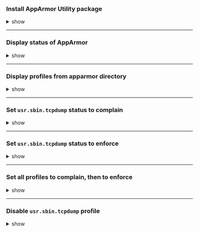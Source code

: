 ### Install AppArmor Utility package
<details><summary>show</summary>
<p>

```bash
sudo apt-get update
sudo apt-get install apparmor-utils
```
</p>
</details>

---
### Display status of AppArmor
<details><summary>show</summary>
<p>

```bash
sudo apparmor_status
```
</p>
</details>

---
### Display profiles from apparmor directory
<details><summary>show</summary>
<p>

```bash
ls -lah /etc/apparmor.d
```
</p>
</details>

---
### Set `usr.sbin.tcpdump` status to complain
<details><summary>show</summary>
<p>

```bash
sudo aa-complain /etc/apparmor.d/usr.sbin.tcpdump
```
</p>
</details>

---
### Set `usr.sbin.tcpdump` status to enforce
<details><summary>show</summary>
<p>

```bash
sudo aa-enforce /etc/apparmor.d/usr.sbin.tcpdump
```
</p>
</details>

---
### Set all profiles to complain, then to enforce
<details><summary>show</summary>
<p>

```bash
sudo aa-complain /etc/apparmor.d/*
sudo aa-enforce /etc/apparmor.d/*
```
</p>
</details>

---
### Disable `usr.sbin.tcpdump` profile
<details><summary>show</summary>
<p>

```bash
sudo ln -s /etc/apparmor.d/usr.sbin.tcpdump /etc/apparmor.d/disable/
```
</p>
</details>

